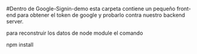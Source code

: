 #Dentro de Google-Signin-demo
 esta carpeta contiene un pequeño front-end para obtener el token 
 de google y probarlo contra nuestro backend server.

 para reconstruir los datos de node module el comando

 npm install